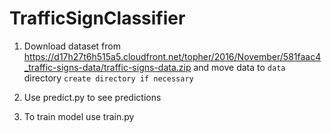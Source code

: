 # TrafficSignClassifier

1. Download dataset from https://d17h27t6h515a5.cloudfront.net/topher/2016/November/581faac4_traffic-signs-data/traffic-signs-data.zip and move data to `data` directory `create directory if necessary`

2. Use predict.py to see predictions

3. To train model use train.py
